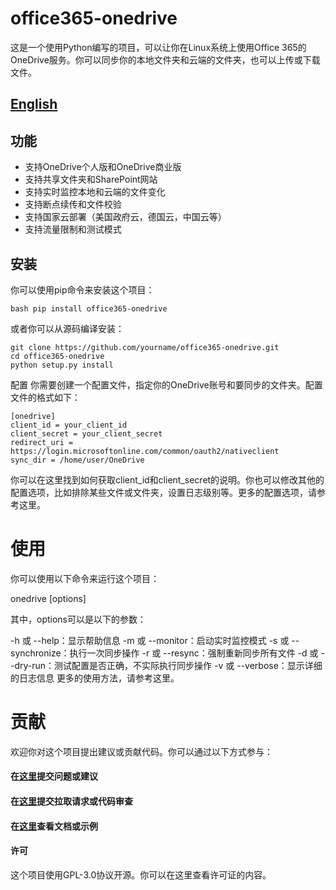 # office365-onedrive

这是一个使用Python编写的项目，可以让你在Linux系统上使用Office 365的OneDrive服务。你可以同步你的本地文件夹和云端的文件夹，也可以上传或下载文件。

## [English](https://github.com/yohototo/office365-onedrive/blob/main/English%20readme.md)


## 功能

- 支持OneDrive个人版和OneDrive商业版
- 支持共享文件夹和SharePoint网站
- 支持实时监控本地和云端的文件变化
- 支持断点续传和文件校验
- 支持国家云部署（美国政府云，德国云，中国云等）
- 支持流量限制和测试模式

## 安装

你可以使用pip命令来安装这个项目：

```
bash pip install office365-onedrive
```

或者你可以从源码编译安装：

```
git clone https://github.com/yourname/office365-onedrive.git
cd office365-onedrive
python setup.py install
```

配置
你需要创建一个配置文件，指定你的OneDrive账号和要同步的文件夹。配置文件的格式如下：
```
[onedrive]
client_id = your_client_id
client_secret = your_client_secret
redirect_uri = https://login.microsoftonline.com/common/oauth2/nativeclient
sync_dir = /home/user/OneDrive
```
你可以在这里找到如何获取client_id和client_secret的说明。你也可以修改其他的配置选项，比如排除某些文件或文件夹，设置日志级别等。更多的配置选项，请参考这里。

# 使用
你可以使用以下命令来运行这个项目：

onedrive [options]

其中，options可以是以下的参数：

-h 或 --help：显示帮助信息
-m 或 --monitor：启动实时监控模式
-s 或 --synchronize：执行一次同步操作
-r 或 --resync：强制重新同步所有文件
-d 或 --dry-run：测试配置是否正确，不实际执行同步操作
-v 或 --verbose：显示详细的日志信息
更多的使用方法，请参考这里。

# 贡献
欢迎你对这个项目提出建议或贡献代码。你可以通过以下方式参与：

#### 在[这里](https://github.com/yohototo/office365-onedrive/issues)提交问题或建议
#### 在[这里](https://github.com/yohototo/office365-onedrive/pulls)提交拉取请求或代码审查
#### 在[这里]()查看文档或示例
#### 许可
这个项目使用GPL-3.0协议开源。你可以在这里查看许可证的内容。
